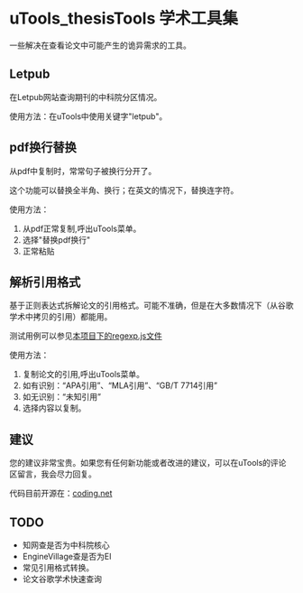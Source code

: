 # uTools_thesisTools 学术工具集

一些解决在查看论文中可能产生的诡异需求的工具。

## Letpub

在Letpub网站查询期刊的中科院分区情况。

使用方法：在uTools中使用关键字"letpub"。

## pdf换行替换

从pdf中复制时，常常句子被换行分开了。

这个功能可以替换全半角、换行；在英文的情况下，替换连字符。

使用方法：

1. 从pdf正常复制,呼出uTools菜单。
2. 选择"替换pdf换行"
3. 正常粘贴

<!-- TODO: 处理uTools插件中来自应用的情况。 -->

## 解析引用格式

基于正则表达式拆解论文的引用格式。可能不准确，但是在大多数情况下（从谷歌学术中拷贝的引用）都能用。

测试用例可以参见[本项目下的regexp.js文件](https://ciaranchen.coding.net/public/dotfiles/utools_thesis_tools/git/files/master/regexp_test.js)

使用方法：

1. 复制论文的引用,呼出uTools菜单。
2. 如有识别：“APA引用”、“MLA引用”、“GB/T 7714引用”
3. 如无识别：“未知引用”
4. 选择内容以复制。

## 建议

您的建议非常宝贵。如果您有任何新功能或者改进的建议，可以在uTools的评论区留言，我会尽力回复。

代码目前开源在：[coding.net](https://ciaranchen.coding.net/public/dotfiles/utools_thesis_tools/git/files)

## TODO

- 知网查是否为中科院核心
- EngineVillage查是否为EI
- 常见引用格式转换。
- 论文谷歌学术快速查询
